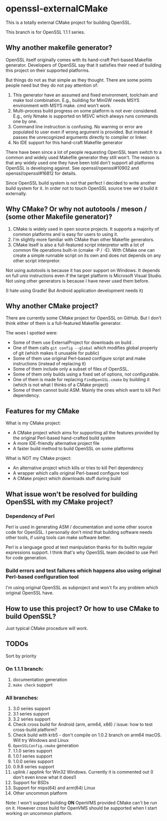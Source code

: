 ﻿# openssl-externalCMake

This is a totally external CMake project for building OpenSSL.

This branch is for OpenSSL 1.1.1 series.

## Why another makefile generator?

OpenSSL itself originally comes with its hand-craft Perl-based Makefile generator.
Developers of OpenSSL say that it satisfies their need of building this project on their supported platforms.

But things do not as that simple as they thought. There are some points people need but they do not pay attention of:

1. This generator have an assumed and fixed environment, toolchain and make tool combination. E.g., building for MinGW needs MSYS environment with MSYS make. cmd won't work.
1. Multi-process build progress on some platform is not ever considered. E.g., only Nmake is supported on MSVC which always runs commands one by one.
1. Command line instruction is confusing. No warning or error are populated to user even if wrong argument is provided. But instead it passes the unrecognized arguments directly to compiler or linker.
1. No IDE support for this hand-craft Makefile generator

There have been since a lot of people requesting OpenSSL team switch to a common and widely used Makefile generator they still won't.
The reason is that any widely used one they have been told don't support all platforms OpenSSL is developing against.
See openssl/openssl#10902 and openssl/openssl#16812 for details.

Since OpenSSL build system is not that perfect I decided to write another build system for it.
In order not to touch OpenSSL source tree we'd build it externally.

## Why CMake? Or why not autotools / meson / (some other Makefile generator)?

1. CMake is widely used in open source projects. It supports a majority of common platforms and is easy for users to using it.
1. I'm slightly more familiar with CMake than other Makefile generators.
1. CMake itself is also a full-featured script interpretor with a lot of common file operations built-in (cmake -P / -E). With CMake one can create a simple runnable script on its own and does not depends on any other script interpretor.

Not using autotools is because it has poor support on Windows. It depends on full unix instructions even if the target platform is Microsoft Visual Studio.
Not using other generators is because I have never used them before.

(I hate using Gradle! But Android application development needs it)

## Why another CMake project?

There are currently some CMake project for OpenSSL on GitHub.
But I don't think either of them is a full-featured Makefile generator.

The woes I spotted were:

- Some of them use ExternalProject for downloads on build .
- One of them calls `git config --global` which modifies global property of git (which makes it unusable for public)
- Some of them use original Perl-based configure script and make instructions (instead of replacing it)
- Some of them include only a subset of files of OpenSSL.
- Some of them only builds using a fixed set of options, not configurable.
- One of them is made for replacing `FindOpenSSL.cmake` by building it (which is not what I thinks of a CMake project)
- Some of them cannot build ASM. Mainly the ones which want to kill Perl dependency.

## Features for my CMake

What is my CMake project:

- A CMake project which aims for supporting all the features provided by the original Perl-based hand-crafted build system
- A more IDE-friendly alternative project file
- A faster build method to build OpenSSL on some platforms

What is NOT my CMake project:

- An alternative project which kills or tries to kill Perl dependency
- A wrapper which calls original Perl-based configure tool
- A CMake project which downloads stuff during build

## What issue won't be resolved for building OpenSSL with my CMake project?

### Dependency of Perl

Perl is used in generating ASM / documentation and some other source code for OpenSSL.
I personally don't mind that building software needs other tools, if using tools can make software better.

Perl is a language good at text manipulation thanks for its builtin regular expressions support.
I think that's why OpenSSL team decided to use Perl for code generation.

### Build errors and test failures which happens also using original Perl-based configuration tool

I'm using original OpenSSL as subproject and won't fix any problem which original OpenSSL have.

## How to use this project? Or how to use CMake to build OpenSSL?

Just typical CMake procedure will work.

## TODOs

Sort by priority

### On 1.1.1 branch:

1. documentation generation
1. `make check` support

### All branches:

1. 3.0 series support
1. 3.1 series support
1. 3.2 series support
1. Check cross build for Android (arm, arm64, x86) / issue: how to test cross-build platform?
1. Check build with krb5 - don't compile on 1.0.2 branch on arm64 macOS. Will try Windows and Linux
1. `OpenSSLConfig.cmake` generation
1. 1.1.0 series support
1. 1.0.1 series support
1. 1.0.0 series support
1. 0.9.8 series support
1. uplink / applink for Win32 Windows. Currently it is commented out (I don't even know what it does!)
1. Support for BSDs
1. Support for mips(64) and arm(64) Linux
1. Other uncommon platform

Note: I won't support building **ON** OpenVMS provided CMake can't be run on it. However cross build for OpenVMS should be supported when I start working on uncommon platform.
